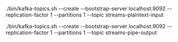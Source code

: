 
./bin/kafka-topics.sh --create --bootstrap-server localhost:9092 --replication-factor 1 --partitions 1 --topic streams-plaintext-input

./bin/kafka-topics.sh --create --bootstrap-server localhost:9092 --replication-factor 1 --partitions 1 --topic streams-pipe-output
